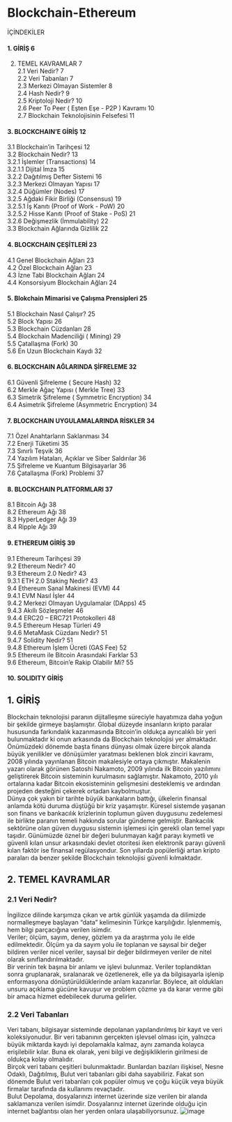 # Blockchain-Ethereum

İÇİNDEKİLER

#### 1. GİRİŞ	6
2. TEMEL KAVRAMLAR	7 </br>
2.1 Veri Nedir?	7</br>
2.2 Veri Tabanları	7</br>
2.3 Merkezi Olmayan Sistemler	8</br>
2.4 Hash Nedir?	9</br>
2.5 Kriptoloji Nedir?	10</br>
2.6 Peer To Peer ( Eşten Eşe - P2P ) Kavramı	10</br>
2.7 Blockchain Teknolojisinin Felsefesi	11</br>
#### 3. BLOCKCHAIN’E GİRİŞ	12
3.1 Blockchain’in Tarihçesi	12</br>
3.2 Blockchain Nedir?	13</br>
3.2.1 İşlemler (Transactions) 	14</br>
3.2.1.1 Dijital İmza	15</br>
3.2.2 Dağıtılmış Defter Sistemi	16</br>
3.2.3 Merkezi Olmayan Yapısı	17</br>
3.2.4 Düğümler (Nodes) 	 17</br>
3.2.5 Ağdaki Fikir Birliği (Consensus) 	19</br>
3.2.5.1 İş Kanıtı (Proof of Work - PoW) 	20</br>
3.2.5.2 Hisse Kanıtı (Proof of Stake - PoS) 	21</br>
3.2.6 Değişmezlik (İmmulability) 	22</br>
3.3 Blockchain Ağlarında Gizlilik	22</br>
#### 4. BLOCKCHAIN ÇEŞİTLERİ	23
4.1 Genel Blockchain Ağları	23</br>
4.2 Özel Blockchain Ağları	23</br>
4.3 İzne Tabi Blockchain Ağları 	24</br>
4.4 Konsorsiyum Blockchain Ağları 	24</br>
#### 5. Blokchain Mimarisi ve Çalışma Prensipleri	25
5.1 Blockchain Nasıl Çalışır?	25</br>
5.2 Block Yapısı	26</br>
5.3 Blockchain Cüzdanları	28</br>
5.4 Blockchain Madenciliği ( Mining)	29</br>
5.5 Çatallaşma (Fork)	30</br>
5.6 En Uzun Blockchain Kaydı	32</br>
#### 6. BLOCKCHAIN AĞLARINDA ŞİFRELEME	32
6.1 Güvenli Şifreleme ( Secure Hash)	32</br>
6.2 Merkle Ağaç Yapısı ( Merkle Tree)	33</br>
6.3 Simetrik Şifreleme ( Symmetric Encryption)	34</br>
6.4 Asimetrik Şifreleme (Asymmetric Encryption)	34</br>
#### 7. BLOCKCHAIN UYGULAMALARINDA RİSKLER	34
7.1 Özel Anahtarların Saklanması	34</br>
7.2 Enerji Tüketimi	35</br>
7.3 Sınırlı Teşvik	36</br>
7.4 Yazılım Hataları, Açıklar ve Siber Saldırılar	36</br>
7.5 Şifreleme ve Kuantum Bilgisayarlar	36</br>
7.6 Çatallaşma (Fork) Problemi	37</br>
#### 8. BLOCKCHAIN PLATFORMLARI	37
8.1 Bitcoin Ağı	38</br>
8.2 Ethereum Ağı	38</br>
8.3 HyperLedger Ağı	39</br>
8.4 Ripple Ağı 	39</br>
#### 9. ETHEREUM GİRİŞ	39
9.1 Ethereum Tarihçesi	39</br>
9.2 Ethereum Nedir?	40</br>
9.3 Ethereum 2.0 Nedir?	43</br>
9.3.1 ETH 2.0 Staking Nedir? 	43</br>
9.4 Ethereum Sanal Makinesi (EVM) 	44</br>
9.4.1 EVM Nasıl İşler	 44</br>
9.4.2 Merkezi Olmayan Uygulamalar (DApps) 	 45</br>
9.4.3 Akıllı Sözleşmeler 	46</br>
9.4.4 ERC20 – ERC721 Protokolleri	48</br>
9.4.5 Ethereum Hesap Türleri	 49</br>
9.4.6 MetaMask Cüzdanı Nedir? 	51</br>
9.4.7 Solidity Nedir? 	51</br>
9.4.8 Ethereum İşlem Ücreti (GAS Fee) 	 52</br>
9.5 Ethereum ile Bitcoin Arasındaki Farklar	53</br>
9.6 Ethereum, Bitcoin’e Rakip Olabilir Mi?	55</br>
#### 10. SOLIDITY GİRİŞ	

## 1. GİRİŞ 
Blockchain teknolojisi paranın dijitalleşme süreciyle hayatımıza daha yoğun bir şekilde girmeye başlamıştır. Global düzeyde insanların kripto paralar hususunda farkındalık kazanmasında Bitcoin’in oldukça ayrıcalıklı bir yeri bulunmaktadır ki onun arkasında da Blockchain teknolojisi yer almaktadır.</br>
Önümüzdeki dönemde başta finans dünyası olmak üzere birçok alanda büyük yenilikler ve dönüşümler yaratması beklenen blok zinciri kavramı, 2008 yılında yayınlanan Bitcoin makalesiyle ortaya çıkmıştır. Makalenin yazarı olarak görünen Satoshi Nakamoto, 2009 yılında ilk Bitcoin yazılımını geliştirerek Bitcoin sisteminin kurulmasını sağlamıştır. Nakamoto, 2010 yılı ortalarına kadar Bitcoin ekosisteminin gelişmesini desteklemiş ve ardından projeden desteğini çekerek ortadan kaybolmuştur.</br>
Dünya çok yakın bir tarihte büyük bankaların battığı, ülkelerin finansal anlamda kötü duruma düştüğü bir kriz yaşamıştır. Küresel sistemde yaşanan son finans ve bankacılık krizlerinin toplumun güven duygusunu zedelemesi ile birlikte paranın temeli hakkında sorular gündeme gelmiştir. Bankacılık sektörüne olan güven duygusu sistemin işlemesi için gerekli olan temel yapı taşıdır. Günümüzde öznel bir değeri bulunmayan kağıt parayı kıymetli ve güvenli kılan unsur arkasındaki devlet otoritesi iken elektronik parayı güvenli kılan faktör ise finansal regülasyondur. Son yıllarda popülerliği artan kripto paraları da benzer şekilde Blockchain teknolojisi güvenli kılmaktadır.</br>
## 2. TEMEL KAVRAMLAR
### 2.1 Veri Nedir? 
 İngilizce dilinde karşımıza çıkan ve artık günlük yaşamda da dilimizde normalleşmeye başlayan “data” kelimesinin Türkçe karşılığıdır. İşlenmemiş, hem bilgi parçacığına verilen isimdir.</br>
Veriler; ölçüm, sayım, deney, gözlem ya da araştırma yolu ile elde edilmektedir. Ölçüm ya da sayım yolu ile toplanan ve sayısal bir değer bildiren veriler nicel veriler, sayısal bir değer bildirmeyen veriler de nitel olarak sınıflandırılmaktadır.</br>
Bir verinin tek başına bir anlamı ve işlevi bulunmaz. Veriler toplandıktan sonra gruplanarak, sıralanarak ve özetlenerek, elle ya da bilgisayarla işlenip enformasyona dönüştürüldüklerinde anlam kazanırlar. Böylece, ait oldukları unsuru açıklama gücüne kavuşur ve problem çözme ya da karar verme gibi bir amaca hizmet edebilecek duruma gelirler.</br>
### 2.2 Veri Tabanları  
 Veri tabanı, bilgisayar sisteminde depolanan yapılandırılmış bir kayıt ve veri koleksiyonudur. Bir veri tabanının gerçekten işlevsel olması için, yalnızca büyük miktarda kaydı iyi depolamakla kalmaz, aynı zamanda kolayca erişilebilir kılar. Buna ek olarak, yeni bilgi ve değişikliklerin girilmesi de oldukça kolay olmalıdır.</br>
Birçok veri tabanı çeşitleri bulunmaktadır. Bunlardan bazıları ilişkisel, Nesne Odaklı, Dağıtılmış, Bulut veri tabanları gibi daha sayabiliriz. Fakat son dönemde Bulut veri tabanları çok popüler olmuş ve çoğu küçük veya büyük firmalar tarafında da kullanımı revaçtadır. </br>
Bulut Depolama, dosyalarınızı internet üzerinde size verilen bir alanda saklamanıza verilen isimdir. Dosyalarınız internet üzerinde olduğu için internet bağlantısı olan her yerden onlara ulaşabiliyorsunuz.
![image](https://user-images.githubusercontent.com/82549640/147280288-3de829a7-f336-471b-b085-6fa35447f49b.png)











